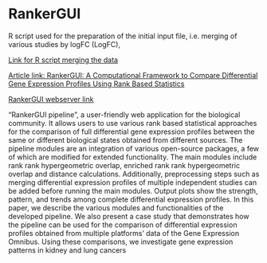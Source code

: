 # RankerGUI
R script used for the preparation of the initial input file, i.e. merging of various studies by logFC (LogFC), 

[Link for R script merging the data ](https://github.com/amarinderthind/RankerGUI/blob/main/intersect_script_for_rakergui.r)

[Article link: RankerGUI: A Computational Framework to Compare Differential Gene Expression Profiles Using Rank Based Statistics](https://www.mdpi.com/1422-0067/20/23/6098)

[RankerGUI webserver link](http://watson.na.icar.cnr.it/rankergui/index.php)


“RankerGUI pipeline”, a user-friendly web application for the biological community. It allows users to use various rank based statistical approaches for the comparison of full differential gene expression profiles between the same or different biological states obtained from different sources. The pipeline modules are an integration of various open-source packages, a few of which are modified for extended functionality. The main modules include rank rank hypergeometric overlap, enriched rank rank hypergeometric overlap and distance calculations. Additionally, preprocessing steps such as merging differential expression profiles of multiple independent studies can be added before running the main modules. Output plots show the strength, pattern, and trends among complete differential expression profiles. In this paper, we describe the various modules and functionalities of the developed pipeline. We also present a case study that demonstrates how the pipeline can be used for the comparison of differential expression profiles obtained from multiple platforms’ data of the Gene Expression Omnibus. Using these comparisons, we investigate gene expression patterns in kidney and lung cancers
